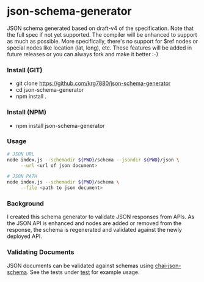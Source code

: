 json-schema-generator
=====================

JSON schema generated based on draft-v4 of the specification. Note that the full spec if not yet supported. The compiler will be enhanced to support as much as possible. More specifically, there's no support for $ref nodes or special nodes like location (lat, long), etc. These features will be added in future releases or you can always fork and make it better :-)


### Install (GIT)
- git clone https://github.com/krg7880/json-schema-generator
- cd json-schema-generator
- npm install .

### Install (NPM)
- npm install json-schema-generator

### Usage 
```bash
# JSON URL
node index.js --schemadir ${PWD}/schema --jsondir ${PWD}/json \
	 --url <url of json document>

# JSON PATH 
node index.js --schemadir ${PWD}/schema \
	 --file <path to json document>
```

### Background
I created this schema generator to validate JSON responses from APIs. As the JSON API is enhanced and nodes are added or removed from the response, the schema is regenerated and validated against the newly deployed API.

### Validating Documents
JSON documents can be validated against schemas using [chai-json-schema](http://chaijs.com/plugins/chai-json-schema). See the tests under [test](https://github.com/krg7880/json-schema-generator/tree/master/test) for example usage.